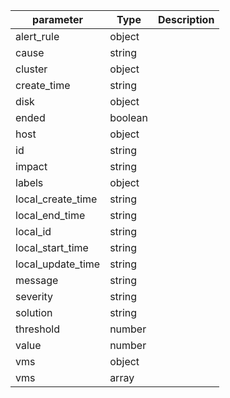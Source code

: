 | parameter | Type | Description |
| ----------- | ----------- |----------- |
| alert_rule  |  object  |    |
| cause  |  string  |    |
| cluster  |  object  |    |
| create_time  |  string  |    |
| disk  |  object  |    |
| ended  |  boolean  |    |
| host  |  object  |    |
| id  |  string  |    |
| impact  |  string  |    |
| labels  |  object  |    |
| local_create_time  |  string  |    |
| local_end_time  |  string  |    |
| local_id  |  string  |    |
| local_start_time  |  string  |    |
| local_update_time  |  string  |    |
| message  |  string  |    |
| severity  |  string  |    |
| solution  |  string  |    |
| threshold  |  number  |    |
| value  |  number  |    |
| vms  |  object  |    |
| vms  |  array  |    |